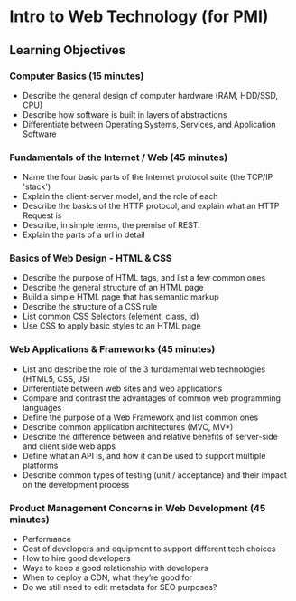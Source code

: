 # Intro to Web Technology (for PMI)

## Learning Objectives

### Computer Basics (15 minutes)
* Describe the general design of computer hardware (RAM, HDD/SSD, CPU)
* Describe how software is built in layers of abstractions
* Differentiate between Operating Systems, Services, and Application Software

### Fundamentals of the Internet / Web (45 minutes)
* Name the four basic parts of the Internet protocol suite (the TCP/IP 'stack')
* Explain the client-server model, and the role of each
* Describe the basics of the HTTP protocol, and explain what an HTTP Request is
* Describe, in simple terms, the premise of REST.
* Explain the parts of a url in detail

### Basics of Web Design - HTML & CSS
* Describe the purpose of HTML tags, and list a few common ones
* Describe the general structure of an HTML page
* Build a simple HTML page that has semantic markup
* Describe the structure of a CSS rule
* List common CSS Selectors (element, class, id)
* Use CSS to apply basic styles to an HTML page

### Web Applications & Frameworks (45 minutes)
* List and describe the role of the 3 fundamental web technologies (HTML5, CSS, JS)
* Differentiate between web sites and web applications
* Compare and contrast the advantages of common web programming languages
* Define the purpose of a Web Framework and list common ones
* Describe common application architectures (MVC, MV*)
* Describe the difference between and relative benefits of server-side and client side web apps
* Define what an API is, and how it can be used to support multiple platforms
* Describe common types of testing (unit / acceptance) and their impact on the development process

### Product Management Concerns in Web Development (45 minutes)
* Performance
* Cost of developers and equipment to support different tech choices
* How to hire good developers
* Ways to keep a good relationship with developers
* When to deploy a CDN, what they’re good for
* Do we still need to edit metadata for SEO purposes?
